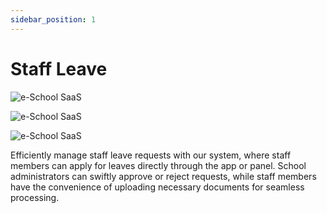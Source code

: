 ```yaml
---
sidebar_position: 1
---
```


# Staff Leave

![e-School SaaS](../../static/images/schooladmin/staffLeave.png)

![e-School SaaS](../../static/images/schooladmin/view-leave.png)

![e-School SaaS](../../static/images/schooladmin/leaveReport.png)

Efficiently manage staff leave requests with our system, where staff members can apply for leaves directly through the app or panel. School administrators can swiftly approve or reject requests, while staff members have the convenience of uploading necessary documents for seamless processing. 